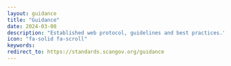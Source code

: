 ```yaml
---
layout: guidance
title: "Guidance"
date: 2024-03-08
description: "Established web protocol, guidelines and best practices."
icon: "fa-solid fa-scroll"
keywords: 
redirect_to: https://standards.scangov.org/guidance
---
```


